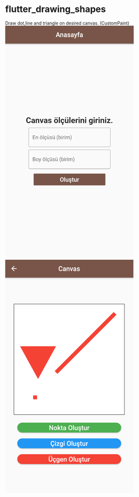 # flutter_drawing_shapes
 Draw dot,line and triangle on desired canvas. (CustomPaint)
![image1](https://raw.githubusercontent.com/CaferPoyrazoglu/flutter_drawing_shapes/main/1.png)
![image2](https://raw.githubusercontent.com/CaferPoyrazoglu/flutter_drawing_shapes/main/2.png)
